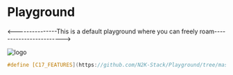 # Playground


<---------------This is a default playground where you can freely roam------------------------> 

![logo](https://user-images.githubusercontent.com/80215992/111225212-30a5a100-85e8-11eb-99a7-bc4c30e780d0.png "yo")

```c++
#define [C17_FEATURES](https://github.com/N2K-Stack/Playground/tree/master/C17)
```
